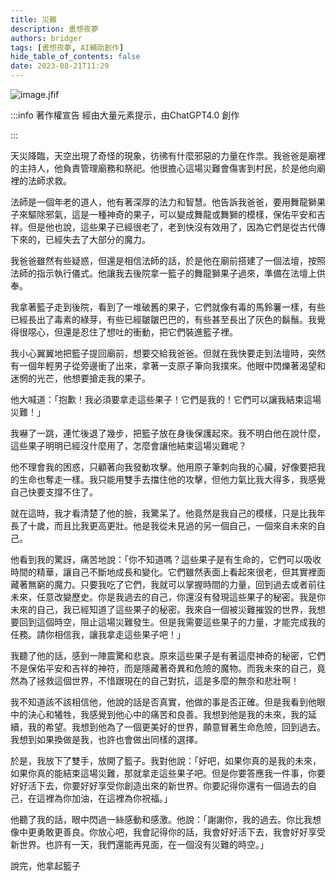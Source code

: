 ```yaml
---
title: 災難
description: 晝想夜夢
authors: bridger
tags: [晝想夜夢, AI輔助創作]
hide_table_of_contents: false
date: 2023-08-21T11:29
---
```


![image.jfif](https://e.brid.cf/i/2023/08/21/iof5kq-2.webp)


<!-- truncate -->
:::info 著作權宣告
經由大量元素提示，由ChatGPT4.0 創作  

:::

天災降臨，天空出現了奇怪的現象，彷彿有什麼邪惡的力量在作祟。我爸爸是廟裡的主持人，他負責管理廟務和祭祀。他很擔心這場災難會傷害到村民，於是他向廟裡的法師求救。

法師是一個年老的道人，他有著深厚的法力和智慧。他告訴我爸爸，要用舞龍獅果子來驅除邪氣，這是一種神奇的果子，可以變成舞龍或舞獅的模樣，保佑平安和吉祥。但是他也說，這些果子已經很老了，老到快沒有效用了，因為它們是從古代傳下來的，已經失去了大部分的魔力。

我爸爸雖然有些疑惑，但還是相信法師的話，於是他在廟前搭建了一個法壇，按照法師的指示執行儀式。他讓我去後院拿一籃子的舞龍獅果子過來，準備在法壇上供奉。

我拿著籃子走到後院，看到了一堆破舊的果子，它們就像有毒的馬鈴薯一樣，有些已經長出了毒素的綠芽，有些已經皺皺巴巴的，有些甚至長出了灰色的鬍鬚。我覺得很噁心，但還是忍住了想吐的衝動，把它們裝進籃子裡。

我小心翼翼地把籃子提回廟前，想要交給我爸爸。但就在我快要走到法壇時，突然有一個年輕男子從旁邊衝了出來，拿著一支原子筆向我撲來。他眼中閃爍著渴望和迷惘的光芒，他想要搶走我的果子。

他大喊道：「抱歉！我必須要拿走這些果子！它們是我的！它們可以讓我結束這場災難！」

我嚇了一跳，連忙後退了幾步，把籃子放在身後保護起來。我不明白他在說什麼，這些果子明明已經沒什麼用了，怎麼會讓他結束這場災難呢？

他不理會我的困惑，只顧著向我發動攻擊。他用原子筆刺向我的心臟，好像要把我的生命也奪走一樣。我只能用雙手去擋住他的攻擊，但他力氣比我大得多，我感覺自己快要支撐不住了。

就在這時，我才看清楚了他的臉，我驚呆了。他竟然是我自己的模樣，只是比我年長了十歲，而且比我更高更壯。他是我從未見過的另一個自己，一個來自未來的自己。

他看到我的驚訝，痛苦地說：「你不知道嗎？這些果子是有生命的，它們可以吸收時間的精華，讓自己不斷地成長和變化。它們雖然表面上看起來很老，但其實裡面藏著無窮的魔力。只要我吃了它們，我就可以掌握時間的力量，回到過去或者前往未來，任意改變歷史。你是我過去的自己，你還沒有發現這些果子的秘密。我是你未來的自己，我已經知道了這些果子的秘密。我來自一個被災難摧毀的世界，我想要回到這個時空，阻止這場災難發生。但是我需要這些果子的力量，才能完成我的任務。請你相信我，讓我拿走這些果子吧！」

我聽了他的話，感到一陣震驚和悲哀。原來這些果子是有著這麼神奇的秘密，它們不是保佑平安和吉祥的神符，而是隱藏著奇異和危險的魔物。而我未來的自己，竟然為了拯救這個世界，不惜跟現在的自己對抗，這是多麼的無奈和悲壯啊！

我不知道該不該相信他，他說的話是否真實，他做的事是否正確。但是我看到他眼中的決心和犧牲，我感覺到他心中的痛苦和良善。我想到他是我的未來，我的延續，我的希望。我想到他為了一個更美好的世界，願意冒著生命危險，回到過去。我想到如果換做是我，也許也會做出同樣的選擇。

於是，我放下了雙手，放開了籃子。我對他說：「好吧，如果你真的是我的未來，如果你真的能結束這場災難，那就拿走這些果子吧。但是你要答應我一件事，你要好好活下去，你要好好享受你創造出來的新世界。你要記得你還有一個過去的自己，在這裡為你加油，在這裡為你祝福。」

他聽了我的話，眼中閃過一絲感動和感激。他說：「謝謝你，我的過去。你比我想像中更勇敢更善良。你放心吧，我會記得你的話，我會好好活下去，我會好好享受新世界。也許有一天，我們還能再見面，在一個沒有災難的時空。」

說完，他拿起籃子